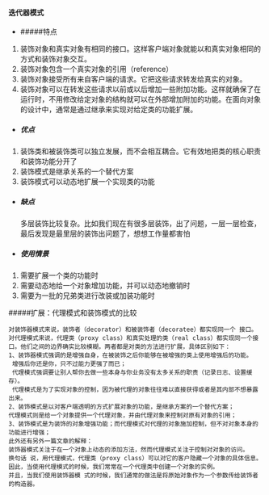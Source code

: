 #### 迭代器模式 
- #####特点
1.  装饰对象和真实对象有相同的接口。这样客户端对象就能以和真实对象相同的方式和装饰对象交互。
2. 装饰对象包含一个真实对象的引用（reference）
3. 装饰对象接受所有来自客户端的请求。它把这些请求转发给真实的对象。
4.  装饰对象可以在转发这些请求以前或以后增加一些附加功能。这样就确保了在运行时，不用修改给定对象的结构就可以在外部增加附加的功能。在面向对象的设计中，通常是通过继承来实现对给定类的功能扩展。

- ##### 优点  
  
1. 装饰类和被装饰类可以独立发展，而不会相互耦合。它有效地把类的核心职责和装饰功能分开了
2. 装饰模式是继承关系的一个替代方案
3. 装饰模式可以动态地扩展一个实现类的功能
   
- ##### 缺点  
   多层装饰比较复杂。比如我们现在有很多层装饰，出了问题，一层一层检查，最后发现是最里层的装饰出问题了，想想工作量都害怕
   
- ##### 使用情景
1. 需要扩展一个类的功能时
2. 需要动态地给一个对象增加功能，并可以动态地撤销时
3. 需要为一批的兄弟类进行改装或加装功能时

 #####扩展：代理模式和装饰模式的比较  

    对装饰器模式来说，装饰者（decorator）和被装饰者（decoratee）都实现同一个 接口。对代理模式来说，代理类（proxy class）和真实处理的类（real class）都实现同一个接口。他们之间的边界确实比较模糊，两者都是对类的方法进行扩展，具体区别如下：
    1、装饰器模式强调的是增强自身，在被装饰之后你能够在被增强的类上使用增强后的功能。
     增强后你还是你，只不过能力更强了而已；
     代理模式强调要让别人帮你去做一些本身与你业务没有太多关系的职责（记录日志、设置缓存）。
     代理模式是为了实现对象的控制，因为被代理的对象往往难以直接获得或者是其内部不想暴露出来。
    2、装饰模式是以对客户端透明的方式扩展对象的功能，是继承方案的一个替代方案；
    代理模式则是给一个对象提供一个代理对象，并由代理对象来控制对原有对象的引用；
    3、装饰模式是为装饰的对象增强功能；而代理模式对代理的对象施加控制，但不对对象本身的功能进行增强；
    此外还有另外一篇文章的解释：
    装饰器模式关注于在一个对象上动态的添加方法，然而代理模式关注于控制对对象的访问。
    换句话 说，用代理模式，代理类（proxy class）可以对它的客户隐藏一个对象的具体信息。
    因此，当使用代理模式的时候，我们常常在一个代理类中创建一个对象的实例。
    并且，当我们使用装饰器模 式的时候，我们通常的做法是将原始对象作为一个参数传给装饰者的构造器。